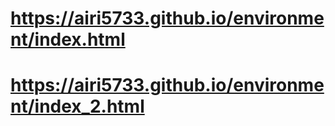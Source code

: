 # https://airi5733.github.io/environment/index.html
# https://airi5733.github.io/environment/index_2.html

